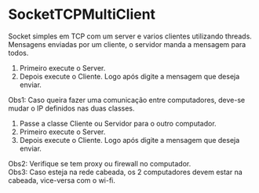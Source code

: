 # SocketTCPMultiClient
<p>Socket simples em TCP com um server e varios clientes utilizando threads. Mensagens enviadas por um cliente, o servidor manda a mensagem para todos.</p>


<ol>
        <li>Primeiro execute o Server.</li>
        <li>Depois execute o Cliente. Logo após digite a mensagem que deseja enviar.</li>
</ol>
Obs1: Caso queira fazer uma comunicação entre computadores, deve-se mudar o IP definidos nas duas classes.<br />
<ol>
        <li>Passe a classe Cliente ou Servidor para o outro computador.</li>
        <li>Primeiro execute o Server.</li>
        <li>Depois execute o Cliente. Logo após digite a mensagem que deseja enviar.</li>
</ol>
Obs2: Verifique se tem proxy ou firewall no computador.<br />
Obs3: Caso esteja na rede cabeada, os 2 computadores devem estar na cabeada, vice-versa com o wi-fi.<br />

